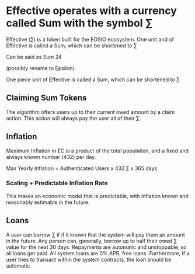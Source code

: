 # Effective operates with a currency called Sum with the symbol ∑

Effective (∑) is a token built for the EOSIO ecosystem. 
One unit and of Effective is called a Sum, which can be shortened to ∑

Can be said as Sum 24 

(possibly rename to Epsilon)

One piece unit of Effective is called a Sum, which can be shortened to ∑

## Claiming Sum Tokens

The algorithm offers users up to their current owed amount by a claim action. This action will always pay the user all of their ∑. 

## Inflation
Maximum Inflation in EC is a product of the total population, and a fixed and always known number (432) per day. 

 Max Yearly Inflation = Authenticated Users x 432 ∑ x 365 days

### Scaling + Predictable Inflation Rate
This makes an economic model that is predictable, with inflation known and reasonably estimable in the future. 


## Loans
A user can borrow ∑ if if it known that the system will pay them an amount in the future. Any person can, generally, borrow up to half their owed ∑ value for the next 30 days. Repayments are automatic and unstoppable, so all loans get paid. All system loans are 0% APR, free loans. Furthermore, if a user tries to transact within the system contracts, the loan should be automatic. 
